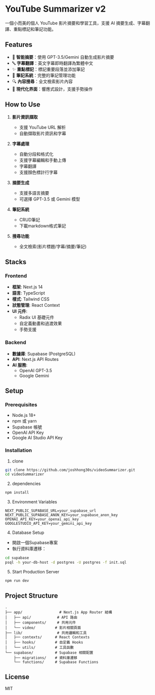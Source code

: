 # YouTube Summarizer v2

一個小而美的個人 YouTube 影片摘要和學習工具，支援 AI 摘要生成、字幕翻譯、重點標記和筆記功能。

## Features

- 🎯 **智能摘要**：使用 GPT-3.5/Gemini 自動生成影片摘要
- 🔤 **字幕翻譯**：英文字幕即時翻譯為繁體中文
- ✨ **重點標記**：標記重要段落並添加筆記
- 📝 **筆記系統**：完整的筆記管理功能
- 🔍 **內容搜尋**：全文檢索影片內容
- 🎨 **現代化界面**：響應式設計，支援手勢操作

## How to Use

1. **影片資訊擷取**
   - 支援 YouTube URL 解析
   - 自動擷取影片資訊和字幕
2. **字幕處理**
   - 自動分段和格式化
   - 支援字幕編輯和手動上傳
   - 字幕翻譯
   - 支援顏色標計行字幕
3. **摘要生成**
   - 支援多語言摘要
   - 可選擇 GPT-3.5 或 Gemini 模型
4. **筆記系統**
   - CRUD筆記
   - 下載markdown格式筆記

5. **搜尋功能**
   - 全文檢索(影片標題/字幕/摘要/筆記)

## Stacks

### Frontend

- **框架**: Next.js 14
- **語言**: TypeScript
- **樣式**: Tailwind CSS
- **狀態管理**: React Context
- **UI 元件**:
  - Radix UI 基礎元件
  - 自定義動畫和過渡效果
  - 手勢支援

### Backend

- **數據庫**: Supabase (PostgreSQL)
- **API**: Next.js API Routes
- **AI 服務**:
  - OpenAI GPT-3.5
  - Google Gemini

## Setup

### Prerequisites

- Node.js 18+
- npm 或 yarn
- Supabase 帳號
- OpenAI API Key
- Google AI Studio API Key

### Installation

1. clone

```bash
git clone https://github.com/joshhong30s/videoSummarizer.git
cd videoSummarizer
```

2. dependencies

```bash
npm install
```

3. Environment Variables

```
NEXT_PUBLIC_SUPABASE_URL=your_supabase_url
NEXT_PUBLIC_SUPABASE_ANON_KEY=your_supabase_anon_key
OPENAI_API_KEY=your_openai_api_key
GOOGLESTUDIO_API_KEY=your_gemini_api_key
```

4. Database Setup

- 開啟一個Supabase專案
- 執行資料庫遷移：

```bash
cd supabase
psql -h your-db-host -d postgres -U postgres -f init.sql
```

5. Start Production Server

```bash
npm run dev
```

## Project Structure

```
.
├── app/                 # Next.js App Router 結構
│   ├── api/            # API 路由
│   ├── components/     # 共用元件
│   └── video/         # 影片相關頁面
├── lib/                # 共用邏輯和工具
│   ├── contexts/      # React Contexts
│   ├── hooks/         # 自定義 Hooks
│   └── utils/         # 工具函數
└── supabase/          # Supabase 相關配置
    ├── migrations/    # 資料庫遷移
    └── functions/     # Supabase Functions
```

## License

MIT
